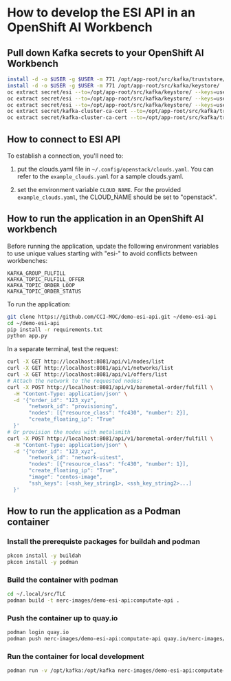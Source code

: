 
# How to develop the ESI API in an OpenShift AI Workbench

## Pull down Kafka secrets to your OpenShift AI Workbench

```bash
install -d -o $USER -g $USER -m 771 /opt/app-root/src/kafka/truststore/
install -d -o $USER -g $USER -m 771 /opt/app-root/src/kafka/keystore/
oc extract secret/esi --to=/opt/app-root/src/kafka/keystore/ --keys=user.crt --confirm
oc extract secret/esi --to=/opt/app-root/src/kafka/keystore/ --keys=user.key --confirm
oc extract secret/esi --to=/opt/app-root/src/kafka/keystore/ --keys=user.p12 --confirm
oc extract secret/kafka-cluster-ca-cert --to=/opt/app-root/src/kafka/truststore/ --keys=ca.crt --confirm
oc extract secret/kafka-cluster-ca-cert --to=/opt/app-root/src/kafka/truststore/ --keys=ca.p12 --confirm
```

## How to connect to ESI API
To establish a connection, you'll need to:
1. put the clouds.yaml file in `~/.config/openstack/clouds.yaml`. You can refer to the
`example_clouds.yaml` for a sample clouds.yaml.

2. set the environment variable `CLOUD_NAME`.
For the provided `example_clouds.yaml`, the CLOUD_NAME should be set to "openstack".

## How to run the application in an OpenShift AI workbench
Before running the application, update the following environment variables to use unique values starting with "esi-" to avoid conflicts between workbenches:

```
KAFKA_GROUP_FULFILL
KAFKA_TOPIC_FULFILL_OFFER
KAFKA_TOPIC_ORDER_LOOP
KAFKA_TOPIC_ORDER_STATUS
```
To run the application:
```bash
git clone https://github.com/CCI-MOC/demo-esi-api.git ~/demo-esi-api
cd ~/demo-esi-api
pip install -r requirements.txt
python app.py
```

In a separate terminal, test the request:

```bash
curl -X GET http://localhost:8081/api/v1/nodes/list
curl -X GET http://localhost:8081/api/v1/networks/list
curl -X GET http://localhost:8081/api/v1/offers/list
# Attach the network to the requested nodes:
curl -X POST http://localhost:8081/api/v1/baremetal-order/fulfill \
  -H "Content-Type: application/json" \
  -d '{"order_id": "123_xyz",
       "network_id": "provisioning",
       "nodes": [{"resource_class": "fc430", "number": 2}],
       "create_floating_ip": "True"
  }'
# Or provision the nodes with metalsmith
curl -X POST http://localhost:8081/api/v1/baremetal-order/fulfill \
  -H "Content-Type: application/json" \
  -d '{"order_id": "123_xyz",
       "network_id": "network-uitest",
       "nodes": [{"resource_class": "fc430", "number": 1}],
       "create_floating_ip": "True",
       "image": "centos-image",
       "ssh_keys": [<ssh_key_string1>, <ssh_key_string2>...]
  }'
```

## How to run the application as a Podman container

### Install the prerequiste packages for buildah and podman

```bash
pkcon install -y buildah
pkcon install -y podman
```

### Build the container with podman

```bash
cd ~/.local/src/TLC
podman build -t nerc-images/demo-esi-api:computate-api .
```

### Push the container up to quay.io
```bash
podman login quay.io
podman push nerc-images/demo-esi-api:computate-api quay.io/nerc-images/demo-esi-api:computate-api
```

### Run the container for local development

```bash
podman run -v /opt/kafka:/opt/kafka nerc-images/demo-esi-api:computate-api
```
